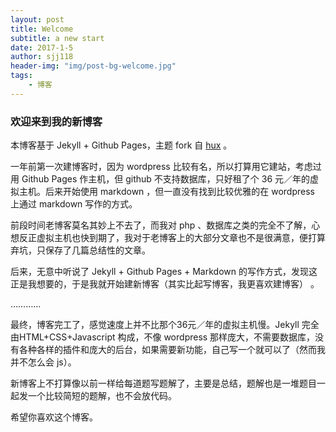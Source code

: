 ```yaml
---
layout: post
title: Welcome
subtitle: a new start
date: 2017-1-5
author: sjj118
header-img: "img/post-bg-welcome.jpg"
tags:
    - 博客
---
```


### 欢迎来到我的新博客

本博客基于 Jekyll + Github Pages，主题 fork 自 [hux](https://github.com/Huxpro/huxpro.github.io) 。

一年前第一次建博客时，因为 wordpress 比较有名，所以打算用它建站，考虑过用 Github Pages 作主机，但 github 不支持数据库，只好租了个 36 元／年的虚拟主机。后来开始使用 markdown ，但一直没有找到比较优雅的在 wordpress 上通过 markdown 写作的方式。

前段时间老博客莫名其妙上不去了，而我对 php 、数据库之类的完全不了解，心想反正虚拟主机也快到期了，我对于老博客上的大部分文章也不是很满意，便打算弃坑，只保存了几篇总结性的文章。

后来，无意中听说了 Jekyll + Github Pages + Markdown 的写作方式，发现这正是我想要的，于是我就开始建新博客（其实比起写博客，我更喜欢建博客） 。

…………

最终，博客完工了，感觉速度上并不比那个36元／年的虚拟主机慢。Jekyll 完全由HTML+CSS+Javascript 构成，不像 wordpress 那样庞大，不需要数据库，没有各种各样的插件和庞大的后台，如果需要新功能，自己写一个就可以了（然而我并不怎么会 js）。

新博客上不打算像以前一样给每道题写题解了，主要是总结，题解也是一堆题目一起发一个比较简短的题解，也不会放代码。

希望你喜欢这个博客。
